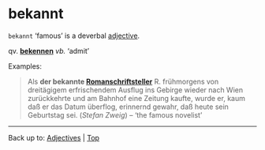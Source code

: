 # bekannt

`bekannt` ‘famous’ is a deverbal [adjective](../../index.md).

qv. **[bekennen](../../../verbs/b/be/bekennen.md)** *vb.* ‘admit’

Examples:

> Als **der bekannte [Romanschriftsteller](../../../nouns/r/ro/Romanschriftsteller.md)** R. frühmorgens von dreitägigem erfrischendem Ausflug ins Gebirge wieder nach Wien zurückkehrte und am Bahnhof eine Zeitung kaufte, wurde er, kaum daß er das Datum überflog, erinnernd gewahr, daß heute sein Geburtstag sei. (*Stefan Zweig*) – ‘the famous novelist’

----

Back up to: [Adjectives](../../index.md) | [Top](../../../index.md)
